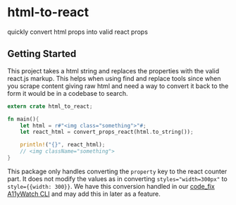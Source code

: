 # html-to-react

quickly convert html props into valid react props

## Getting Started

This project takes a html string and replaces the properties with the valid react.js markup.
This helps when using find and replace tools since when you scrape content giving raw html and need a way to convert it back to the form it would be in a codebase to search.

```rust
extern crate html_to_react;

fn main(){
    let html = r#"<img class="something">"#;
    let react_html = convert_props_react(html.to_string());

    println!("{}", react_html);
    // <img className="something">
}
```

This package only handles converting the `property` key to the react counter part. It does not modify the values as in converting `styles="width=300px"` to `style={{width: 300}}`.
We have this conversion handled in our [code_fix A11yWatch CLI](https://github.com/A11yWatch/a11ywatch/blob/main/cli/src/fs/code_fix.rs) and may add this in later as a feature.
